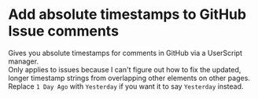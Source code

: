 # Add absolute timestamps to GitHub Issue comments
Gives you absolute timestamps for comments in GitHub via a UserScript manager.  
Only applies to issues because I can't figure out how to fix the updated, longer timestamp strings from overlapping other elements on other pages.  
Replace ```1 Day Ago``` with ```Yesterday``` if you want it to say ```Yesterday``` instead. 
